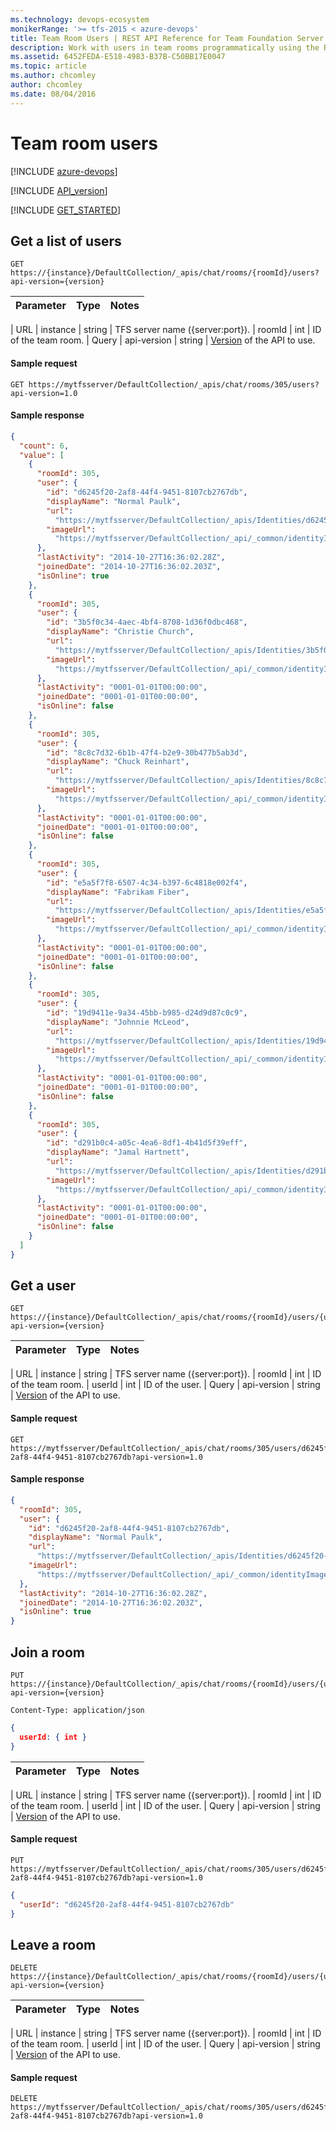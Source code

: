 ```yaml
---
ms.technology: devops-ecosystem
monikerRange: '>= tfs-2015 < azure-devops'
title: Team Room Users | REST API Reference for Team Foundation Server
description: Work with users in team rooms programmatically using the REST APIs for Team Foundation Server.
ms.assetid: 6452FEDA-E518-4983-B37B-C50BB17E0047
ms.topic: article
ms.author: chcomley
author: chcomley
ms.date: 08/04/2016
---
```


# Team room users

[!INCLUDE [azure-devops](../_data/azure-devops-message.md)]

[!INCLUDE [API_version](../_data/version.md)]

[!INCLUDE [GET_STARTED](../_data/get-started.md)]

## Get a list of users

```no-highlight
GET https://{instance}/DefaultCollection/_apis/chat/rooms/{roomId}/users?api-version={version}
```

| Parameter | Type | Notes |
| :-------- | :--- | :---- |


| URL
| instance | string | TFS server name ({server:port}).
| roomId | int | ID of the team room.
| Query
| api-version | string | [Version](../../concepts/rest-api-versioning.md) of the API to use.

#### Sample request

```
GET https://mytfsserver/DefaultCollection/_apis/chat/rooms/305/users?api-version=1.0
```

#### Sample response

```json
{
  "count": 6,
  "value": [
    {
      "roomId": 305,
      "user": {
        "id": "d6245f20-2af8-44f4-9451-8107cb2767db",
        "displayName": "Normal Paulk",
        "url":
          "https://mytfsserver/DefaultCollection/_apis/Identities/d6245f20-2af8-44f4-9451-8107cb2767db",
        "imageUrl":
          "https://mytfsserver/DefaultCollection/_api/_common/identityImage?id=d6245f20-2af8-44f4-9451-8107cb2767db"
      },
      "lastActivity": "2014-10-27T16:36:02.28Z",
      "joinedDate": "2014-10-27T16:36:02.203Z",
      "isOnline": true
    },
    {
      "roomId": 305,
      "user": {
        "id": "3b5f0c34-4aec-4bf4-8708-1d36f0dbc468",
        "displayName": "Christie Church",
        "url":
          "https://mytfsserver/DefaultCollection/_apis/Identities/3b5f0c34-4aec-4bf4-8708-1d36f0dbc468",
        "imageUrl":
          "https://mytfsserver/DefaultCollection/_api/_common/identityImage?id=3b5f0c34-4aec-4bf4-8708-1d36f0dbc468"
      },
      "lastActivity": "0001-01-01T00:00:00",
      "joinedDate": "0001-01-01T00:00:00",
      "isOnline": false
    },
    {
      "roomId": 305,
      "user": {
        "id": "8c8c7d32-6b1b-47f4-b2e9-30b477b5ab3d",
        "displayName": "Chuck Reinhart",
        "url":
          "https://mytfsserver/DefaultCollection/_apis/Identities/8c8c7d32-6b1b-47f4-b2e9-30b477b5ab3d",
        "imageUrl":
          "https://mytfsserver/DefaultCollection/_api/_common/identityImage?id=8c8c7d32-6b1b-47f4-b2e9-30b477b5ab3d"
      },
      "lastActivity": "0001-01-01T00:00:00",
      "joinedDate": "0001-01-01T00:00:00",
      "isOnline": false
    },
    {
      "roomId": 305,
      "user": {
        "id": "e5a5f7f8-6507-4c34-b397-6c4818e002f4",
        "displayName": "Fabrikam Fiber",
        "url":
          "https://mytfsserver/DefaultCollection/_apis/Identities/e5a5f7f8-6507-4c34-b397-6c4818e002f4",
        "imageUrl":
          "https://mytfsserver/DefaultCollection/_api/_common/identityImage?id=e5a5f7f8-6507-4c34-b397-6c4818e002f4"
      },
      "lastActivity": "0001-01-01T00:00:00",
      "joinedDate": "0001-01-01T00:00:00",
      "isOnline": false
    },
    {
      "roomId": 305,
      "user": {
        "id": "19d9411e-9a34-45bb-b985-d24d9d87c0c9",
        "displayName": "Johnnie McLeod",
        "url":
          "https://mytfsserver/DefaultCollection/_apis/Identities/19d9411e-9a34-45bb-b985-d24d9d87c0c9",
        "imageUrl":
          "https://mytfsserver/DefaultCollection/_api/_common/identityImage?id=19d9411e-9a34-45bb-b985-d24d9d87c0c9"
      },
      "lastActivity": "0001-01-01T00:00:00",
      "joinedDate": "0001-01-01T00:00:00",
      "isOnline": false
    },
    {
      "roomId": 305,
      "user": {
        "id": "d291b0c4-a05c-4ea6-8df1-4b41d5f39eff",
        "displayName": "Jamal Hartnett",
        "url":
          "https://mytfsserver/DefaultCollection/_apis/Identities/d291b0c4-a05c-4ea6-8df1-4b41d5f39eff",
        "imageUrl":
          "https://mytfsserver/DefaultCollection/_api/_common/identityImage?id=d291b0c4-a05c-4ea6-8df1-4b41d5f39eff"
      },
      "lastActivity": "0001-01-01T00:00:00",
      "joinedDate": "0001-01-01T00:00:00",
      "isOnline": false
    }
  ]
}
```

## Get a user

```no-highlight
GET https://{instance}/DefaultCollection/_apis/chat/rooms/{roomId}/users/{userId}?api-version={version}
```

| Parameter | Type | Notes |
| :-------- | :--- | :---- |


| URL
| instance | string | TFS server name ({server:port}).
| roomId | int | ID of the team room.
| userId | int | ID of the user.
| Query
| api-version | string | [Version](../../concepts/rest-api-versioning.md) of the API to use.

#### Sample request

```
GET https://mytfsserver/DefaultCollection/_apis/chat/rooms/305/users/d6245f20-2af8-44f4-9451-8107cb2767db?api-version=1.0
```

#### Sample response

```json
{
  "roomId": 305,
  "user": {
    "id": "d6245f20-2af8-44f4-9451-8107cb2767db",
    "displayName": "Normal Paulk",
    "url":
      "https://mytfsserver/DefaultCollection/_apis/Identities/d6245f20-2af8-44f4-9451-8107cb2767db",
    "imageUrl":
      "https://mytfsserver/DefaultCollection/_api/_common/identityImage?id=d6245f20-2af8-44f4-9451-8107cb2767db"
  },
  "lastActivity": "2014-10-27T16:36:02.28Z",
  "joinedDate": "2014-10-27T16:36:02.203Z",
  "isOnline": true
}
```

## Join a room

<a name="joinaroom" />

```no-highlight
PUT https://{instance}/DefaultCollection/_apis/chat/rooms/{roomId}/users/{userId}?api-version={version}
```

```http
Content-Type: application/json
```

```json
{
  userId: { int }
}
```

| Parameter | Type | Notes |
| :-------- | :--- | :---- |


| URL
| instance | string | TFS server name ({server:port}).
| roomId | int | ID of the team room.
| userId | int | ID of the user.
| Query
| api-version | string | [Version](../../concepts/rest-api-versioning.md) of the API to use.

#### Sample request

```
PUT https://mytfsserver/DefaultCollection/_apis/chat/rooms/305/users/d6245f20-2af8-44f4-9451-8107cb2767db?api-version=1.0
```

```json
{
  "userId": "d6245f20-2af8-44f4-9451-8107cb2767db"
}
```

## Leave a room

```no-highlight
DELETE https://{instance}/DefaultCollection/_apis/chat/rooms/{roomId}/users/{userId}?api-version={version}
```

| Parameter | Type | Notes |
| :-------- | :--- | :---- |


| URL
| instance | string | TFS server name ({server:port}).
| roomId | int | ID of the team room.
| userId | int | ID of the user.
| Query
| api-version | string | [Version](../../concepts/rest-api-versioning.md) of the API to use.

#### Sample request

```
DELETE https://mytfsserver/DefaultCollection/_apis/chat/rooms/305/users/d6245f20-2af8-44f4-9451-8107cb2767db?api-version=1.0
```

